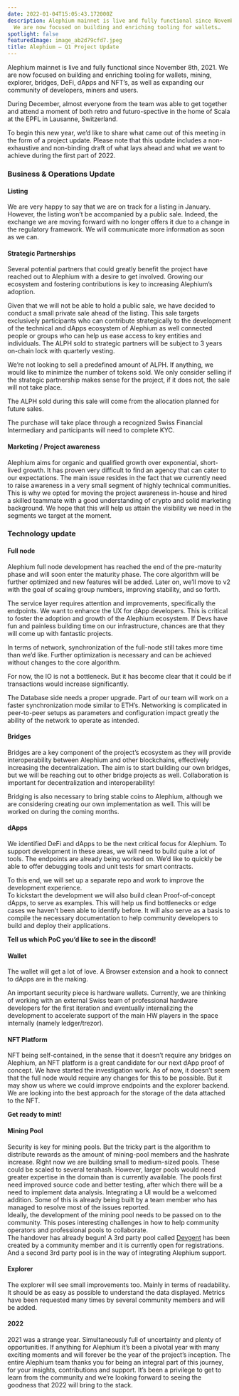 ```yaml
---
date: 2022-01-04T15:05:43.172000Z
description: Alephium mainnet is live and fully functional since November 8th, 2021.
  We are now focused on building and enriching tooling for wallets…
spotlight: false
featuredImage: image_ab2d79cfd7.jpeg
title: Alephium — Q1 Project Update
---
```


Alephium mainnet is live and fully functional since November 8th, 2021. We are now focused on building and enriching tooling for wallets, mining, explorer, bridges, DeFi, dApps and NFT’s, as well as expanding our community of developers, miners and users.

During December, almost everyone from the team was able to get together and attend a moment of both retro and futuro-spective in the home of Scala at the EPFL in Lausanne, Switzerland.

To begin this new year, we’d like to share what came out of this meeting in the form of a project update. Please note that this update includes a non-exhaustive and non-binding draft of what lays ahead and what we want to achieve during the first part of 2022.

### Business & Operations Update

#### Listing

We are very happy to say that we are on track for a listing in January. However, the listing won’t be accompanied by a public sale. Indeed, the exchange we are moving forward with no longer offers it due to a change in the regulatory framework. We will communicate more information as soon as we can.

#### Strategic Partnerships

Several potential partners that could greatly benefit the project have reached out to Alephium with a desire to get involved. Growing our ecosystem and fostering contributions is key to increasing Alephium’s adoption.

Given that we will not be able to hold a public sale, we have decided to conduct a small private sale ahead of the listing. This sale targets exclusively participants who can contribute strategically to the development of the technical and dApps ecosystem of Alephium as well connected people or groups who can help us ease access to key entities and individuals. The ALPH sold to strategic partners will be subject to 3 years on-chain lock with quarterly vesting.

We’re not looking to sell a predefined amount of ALPH. If anything, we would like to minimize the number of tokens sold. We only consider selling if the strategic partnership makes sense for the project, if it does not, the sale will not take place.

The ALPH sold during this sale will come from the allocation planned for future sales.

The purchase will take place through a recognized Swiss Financial Intermediary and participants will need to complete KYC.

#### Marketing / Project awareness

Alephium aims for organic and qualified growth over exponential, short-lived growth. It has proven very difficult to find an agency that can cater to our expectations. The main issue resides in the fact that we currently need to raise awareness in a very small segment of highly technical communities. This is why we opted for moving the project awareness in-house and hired a skilled teammate with a good understanding of crypto and solid marketing background. We hope that this will help us attain the visibility we need in the segments we target at the moment.

### Technology update

#### Full node

Alephium full node development has reached the end of the pre-maturity phase and will soon enter the maturity phase. The core algorithm will be further optimized and new features will be added. Later on, we’ll move to v2 with the goal of scaling group numbers, improving stability, and so forth.

The service layer requires attention and improvements, specifically the endpoints. We want to enhance the UX for dApp developers. This is critical to foster the adoption and growth of the Alephium ecosystem. If Devs have fun and painless building time on our infrastructure, chances are that they will come up with fantastic projects.

In terms of network, synchronization of the full-node still takes more time than we’d like. Further optimization is necessary and can be achieved without changes to the core algorithm.

For now, the IO is not a bottleneck. But it has become clear that it could be if transactions would increase significantly.

The Database side needs a proper upgrade. Part of our team will work on a faster synchronization mode similar to ETH’s. Networking is complicated in peer-to-peer setups as parameters and configuration impact greatly the ability of the network to operate as intended.

#### Bridges

Bridges are a key component of the project’s ecosystem as they will provide interoperability between Alephium and other blockchains, effectively increasing the decentralization. The aim is to start building our own bridges, but we will be reaching out to other bridge projects as well. Collaboration is important for decentralization and interoperability!

Bridging is also necessary to bring stable coins to Alephium, although we are considering creating our own implementation as well. This will be worked on during the coming months.

#### dApps

We identified DeFi and dApps to be the next critical focus for Alephium. To support development in these areas, we will need to build quite a lot of tools. The endpoints are already being worked on. We’d like to quickly be able to offer debugging tools and unit tests for smart contracts.

To this end, we will set up a separate repo and work to improve the development experience.   
To kickstart the development we will also build clean Proof-of-concept dApps, to serve as examples. This will help us find bottlenecks or edge cases we haven’t been able to identify before. It will also serve as a basis to compile the necessary documentation to help community developers to build and deploy their applications.

**Tell us which PoC you’d like to see in the discord!**

#### Wallet

The wallet will get a lot of love. A Browser extension and a hook to connect to dApps are in the making.

An important security piece is hardware wallets. Currently, we are thinking of working with an external Swiss team of professional hardware developers for the first iteration and eventually internalizing the development to accelerate support of the main HW players in the space internally (namely ledger/trezor).

#### NFT Platform

NFT being self-contained, in the sense that it doesn’t require any bridges on Alephium, an NFT platform is a great candidate for our next dApp proof of concept. We have started the investigation work. As of now, it doesn’t seem that the full node would require any changes for this to be possible. But it may show us where we could improve endpoints and the explorer backend. We are looking into the best approach for the storage of the data attached to the NFT.

**Get ready to mint!**

#### Mining Pool

Security is key for mining pools. But the tricky part is the algorithm to distribute rewards as the amount of mining-pool members and the hashrate increase. Right now we are building small to medium-sized pools. These could be scaled to several terahash. However, larger pools would need greater expertise in the domain than is currently available. The pools first need improved source code and better testing, after which there will be a need to implement data analysis. Integrating a UI would be a welcomed addition. Some of this is already being built by a team member who has managed to resolve most of the issues reported.   
Ideally, the development of the mining pool needs to be passed on to the community. This poses interesting challenges in how to help community operators and professional pools to collaborate.   
The handover has already begun! A 3rd party pool called <a href="https://pool.devgent.net/" class="markup--anchor markup--p-anchor" data-href="https://pool.devgent.net/" rel="noopener" target="_blank">Devgent</a> has been created by a community member and it is currently open for registrations. And a second 3rd party pool is in the way of integrating Alephium support.

#### Explorer

The explorer will see small improvements too. Mainly in terms of readability. It should be as easy as possible to understand the data displayed. Metrics have been requested many times by several community members and will be added.

#### 2022

2021 was a strange year. Simultaneously full of uncertainty and plenty of opportunities. If anything for Alephium it’s been a pivotal year with many exciting moments and will forever be the year of the project’s inception. The entire Alephium team thanks you for being an integral part of this journey, for your insights, contributions and support. It’s been a privilege to get to learn from the community and we’re looking forward to seeing the goodness that 2022 will bring to the stack.
